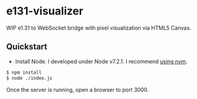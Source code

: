 # e131-visualizer
WIP e1.31 to WebSocket bridge with pixel visualization via HTML5 Canvas.

## Quickstart

* Install Node. I developed under Node v7.2.1. I recommend [using nvm](https://github.com/creationix/nvm).

```bash
$ npm install
$ node ./index.js
```

Once the server is running, open a browser to port 3000.
